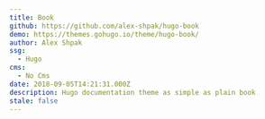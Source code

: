 ```yaml
---
title: Book
github: https://github.com/alex-shpak/hugo-book
demo: https://themes.gohugo.io/theme/hugo-book/
author: Alex Shpak
ssg:
  - Hugo
cms:
  - No Cms
date: 2018-09-05T14:21:31.000Z
description: Hugo documentation theme as simple as plain book
stale: false
---
```


